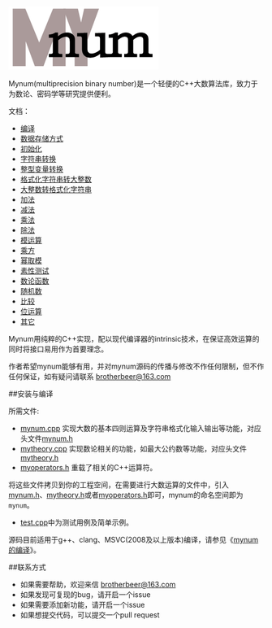 ![logo](https://github.com/brotherbeer/mydocument/blob/master/mynum/mynum-logo.png?raw=true)

Mynum(multiprecision binary number)是一个轻便的C++大数算法库，致力于为数论、密码学等研究提供便利。

文档：

 * [编译](https://github.com/brotherbeer/mydocument/blob/master/mynum/compilation-cn.md)
 * [数据存储方式](https://github.com/brotherbeer/mydocument/blob/master/mynum/Storage-ch.md)
 * [初始化](https://github.com/brotherbeer/mydocument/blob/master/mynum/Initialization-ch.md)
 * [字符串转换](https://github.com/brotherbeer/mydocument/blob/master/mynum/String-conversion-cn.md)
 * [整型变量转换](https://github.com/brotherbeer/mydocument/blob/master/mynum/To-basic-integer-cn.md)
 * [格式化字符串转大整数](https://github.com/brotherbeer/mydocument/blob/master/mynum/Formatted-input-ch.md)
 * [大整数转格式化字符串](https://github.com/brotherbeer/mydocument/blob/master/mynum/Formatted-output-ch.md)
 * [加法](https://github.com/brotherbeer/mydocument/blob/master/mynum/Addition-cn.md)
 * [减法](https://github.com/brotherbeer/mydocument/blob/master/mynum/Subtraction-cn.md)
 * [乘法](https://github.com/brotherbeer/mydocument/blob/master/mynum/Multiplication-cn.md)
 * [除法](https://github.com/brotherbeer/mydocument/blob/master/mynum/Division-cn.md)
 * [模运算](https://github.com/brotherbeer/mydocument/blob/master/mynum/Modulo-operation-cn.md)
 * [乘方](https://github.com/brotherbeer/mydocument/blob/master/mynum/Exponentiation-cn.md)
 * [幂取模](https://github.com/brotherbeer/mydocument/blob/master/mynum/Modular-exponentiation-cn.md)
 * [素性测试](https://github.com/brotherbeer/mydocument/blob/master/mynum/Primality-test-cn.md)
 * [数论函数](https://github.com/brotherbeer/mydocument/blob/master/mynum/Number-theory-cn.md)
 * [随机数](https://github.com/brotherbeer/mydocument/blob/master/mynum/Random-number-cn.md)
 * [比较](https://github.com/brotherbeer/mydocument/blob/master/mynum/Comparison-cn.md)
 * [位运算](https://github.com/brotherbeer/mydocument/blob/master/mynum/Bitwise-operation-cn.md)
 * [其它](https://github.com/brotherbeer/mydocument/blob/master/mynum/Other-utils-cn.md)

Mynum用纯粹的C++实现，配以现代编译器的intrinsic技术，在保证高效运算的同时将接口易用作为首要理念。

作者希望mynum能够有用，并对mynum源码的传播与修改不作任何限制，但不作任何保证，如有疑问请联系 <brotherbeer@163.com>

[mynumheaderfile]: https://github.com/brotherbeer/mynum/blob/master/mynum.h
[mynumcppfile]: https://github.com/brotherbeer/mynum/blob/master/mynum.cpp
[mytheoryheaderfile]: https://github.com/brotherbeer/mynum/blob/master/mytheory.h
[mytheorycppfile]: https://github.com/brotherbeer/mynum/blob/master/mytheory.cpp
[myoperatorheaderfile]: https://github.com/brotherbeer/mynum/blob/master/myoperators.h
[testcppfile]: https://github.com/brotherbeer/mynum/blob/master/test.cpp

##安装与编译

所需文件:

 * [mynum.cpp][mynumcppfile] 实现大数的基本四则运算及字符串格式化输入输出等功能，对应头文件[mynum.h][mynumheaderfile] 
 * [mytheory.cpp][mytheorycppfile] 实现数论相关的功能，如最大公约数等功能，对应头文件[mytheory.h][mytheoryheaderfile] 
 * [myoperators.h][myoperatorheaderfile] 重载了相关的C++运算符。

将这些文件拷贝到你的工程空间，在需要进行大数运算的文件中，引入[mynum.h][mynumheaderfile]、[mytheory.h][mytheoryheaderfile]或者[myoperators.h][myoperatorheaderfile]即可，mynum的命名空间即为`mynum`。

 * [test.cpp][testcppfile]中为测试用例及简单示例。

源码目前适用于g++、clang、MSVC(2008及以上版本)编译，请参见《[mynum的编译](https://github.com/brotherbeer/mydocument/blob/master/mynum/compilation-cn.md)》。

##联系方式

 * 如果需要帮助，欢迎来信 <brotherbeer@163.com>
 * 如果发现可复现的bug，请开启一个issue
 * 如果需要添加新功能，请开启一个issue
 * 如果想提交代码，可以提交一个pull request
